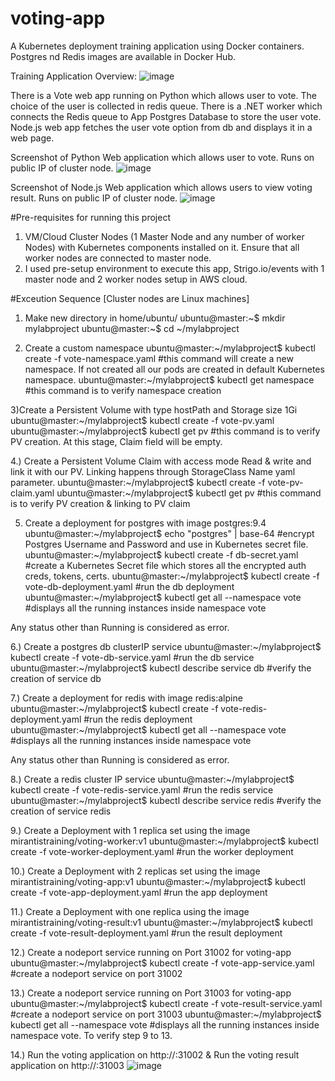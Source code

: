 # voting-app
A Kubernetes deployment training application using Docker containers. Postgres nd Redis images are available in Docker Hub.

Training Application Overview:
![image](https://user-images.githubusercontent.com/82562140/114845014-fe5ead80-9df8-11eb-9f39-fee1f5cc7ed2.png)

There is a Vote web app running on Python which allows user to vote.
The choice of the user is collected in redis queue. There is a .NET worker which connects the Redis queue to App Postgres Database to store the user vote.
Node.js web app fetches the user vote option from db and displays it in a web page.

Screenshot of Python Web application which allows user to vote. Runs on public IP of cluster node.
![image](https://user-images.githubusercontent.com/82562140/114832131-c2711b80-9deb-11eb-91cd-865d384052cf.png)

Screenshot of Node.js Web application which allows users to view voting result. Runs on public IP of cluster node.
![image](https://user-images.githubusercontent.com/82562140/114832273-ee8c9c80-9deb-11eb-938e-e8fd57fb49a3.png)

#Pre-requisites for running this project
1) VM/Cloud Cluster Nodes (1 Master Node and any number of worker Nodes) with Kubernetes components installed on it. Ensure that all worker nodes are connected to master node.
2) I used pre-setup environment to execute this app, Strigo.io/events with 1 master node and 2 worker nodes setup in AWS cloud.

#Exceution Sequence [Cluster nodes are Linux machines]

1) Make new directory in home/ubuntu/
ubuntu@master:~$ mkdir mylabproject
ubuntu@master:~$ cd ~/mylabproject
   
2) Create a custom namespace 
ubuntu@master:~/mylabproject$ kubectl create -f vote-namespace.yaml   #this command will create a new namespace. If not created all our pods are created in default Kubernetes namespace.
ubuntu@master:~/mylabproject$ kubectl get namespace  #this command is to verify namespace creation
 

  
3)Create a Persistent Volume with type hostPath and Storage size 1Gi
   ubuntu@master:~/mylabproject$ kubectl create -f vote-pv.yaml 
   ubuntu@master:~/mylabproject$ kubectl get pv #this command is to verify PV creation. At this stage, Claim field will be empty.


4.) Create a Persistent Volume Claim with access mode Read & write and link it with our PV. Linking happens through StorageClass Name yaml parameter.
ubuntu@master:~/mylabproject$ kubectl create -f vote-pv-claim.yaml 
ubuntu@master:~/mylabproject$ kubectl get pv #this command is to verify PV creation & linking to PV claim


5) Create a deployment for postgres with image postgres:9.4 
ubuntu@master:~/mylabproject$ echo "postgres" | base-64  #encrypt Postgres Username and Password and use in Kubernetes secret file.
ubuntu@master:~/mylabproject$ kubectl create -f db-secret.yaml #create a Kubernetes Secret file which stores all the encrypted auth creds, tokens, certs. 
ubuntu@master:~/mylabproject$ kubectl create -f vote-db-deployment.yaml #run the db deployment
ubuntu@master:~/mylabproject$ kubectl get all  --namespace vote  #displays all the running instances inside namespace vote

Any status other than Running is considered as error.

6.) Create a postgres db clusterIP service 
ubuntu@master:~/mylabproject$ kubectl create -f vote-db-service.yaml #run the db service
ubuntu@master:~/mylabproject$ kubectl describe service db #verify the creation of service db


7.) Create a deployment for redis with image redis:alpine
ubuntu@master:~/mylabproject$ kubectl create -f vote-redis-deployment.yaml #run the redis deployment
ubuntu@master:~/mylabproject$ kubectl get all  --namespace vote  #displays all the running instances inside namespace vote

Any status other than Running is considered as error.

8.) Create a redis cluster IP service
ubuntu@master:~/mylabproject$ kubectl create -f vote-redis-service.yaml #run the redis service
ubuntu@master:~/mylabproject$ kubectl describe service redis #verify the creation of service redis


9.) Create a Deployment with 1 replica set using the image mirantistraining/voting-worker:v1
ubuntu@master:~/mylabproject$ kubectl create -f vote-worker-deployment.yaml #run the worker deployment

10.) Create a Deployment with 2 replicas set using the image mirantistraining/voting-app:v1
ubuntu@master:~/mylabproject$ kubectl create -f vote-app-deployment.yaml #run the app deployment

11.) Create a Deployment with one replica using the image mirantistraining/voting-result:v1
ubuntu@master:~/mylabproject$ kubectl create -f vote-result-deployment.yaml #run the result deployment

12.) Create a nodeport service running on Port 31002 for voting-app
ubuntu@master:~/mylabproject$ kubectl create -f vote-app-service.yaml #create a nodeport service on port 31002

13.) Create a nodeport service running on Port 31003 for voting-app
ubuntu@master:~/mylabproject$ kubectl create -f vote-result-service.yaml #create a nodeport service on port 31003
ubuntu@master:~/mylabproject$ kubectl get all  --namespace vote  #displays all the running instances inside namespace vote. To verify step 9 to 13.


14.) Run the voting application on http://<publicIP of master node or worker node>:31002 & Run the voting result application on http://<publicIP of master node or worker node>:31003 
![image](https://user-images.githubusercontent.com/82562140/114856199-74b4dd00-9e04-11eb-8048-ebd7f4dfce2a.png)


   
   
